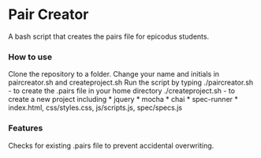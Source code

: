 # Pair Creator

A bash script that creates the pairs file for epicodus students.

### How to use

Clone the repository to a folder.
Change your name and initials in paircreator.sh and createproject.sh
Run the script by typing
    ./paircreator.sh - to create the .pairs file in your home directory
    ./createproject.sh - to create a new project including
      * jquery
      * mocha
      * chai
      * spec-runner
      * index.html, css/styles.css, js/scripts.js, spec/specs.js


### Features

Checks for existing .pairs file to prevent accidental overwriting.
